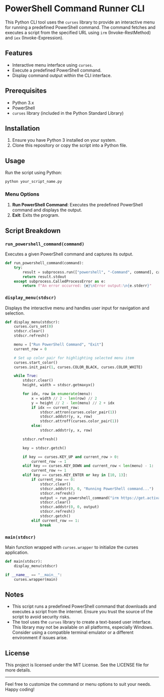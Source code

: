 # PowerShell Command Runner CLI

This Python CLI tool uses the `curses` library to provide an interactive menu for running a predefined PowerShell command. The command fetches and executes a script from the specified URL using `irm` (Invoke-RestMethod) and `iex` (Invoke-Expression).

## Features

- Interactive menu interface using `curses`.
- Execute a predefined PowerShell command.
- Display command output within the CLI interface.

## Prerequisites

- Python 3.x
- PowerShell
- `curses` library (included in the Python Standard Library)

## Installation

1. Ensure you have Python 3 installed on your system.
2. Clone this repository or copy the script into a Python file.

## Usage

Run the script using Python:

```sh
python your_script_name.py
```

### Menu Options

1. **Run PowerShell Command**: Executes the predefined PowerShell command and displays the output.
2. **Exit**: Exits the program.

## Script Breakdown

### `run_powershell_command(command)`

Executes a given PowerShell command and captures its output.

```python
def run_powershell_command(command):
    try:
        result = subprocess.run(["powershell", "-Command", command], capture_output=True, text=True, check=True)
        return result.stdout
    except subprocess.CalledProcessError as e:
        return f"An error occurred: {e}\nError output:\n{e.stderr}"
```

### `display_menu(stdscr)`

Displays the interactive menu and handles user input for navigation and selection.

```python
def display_menu(stdscr):
    curses.curs_set(0)
    stdscr.clear()
    stdscr.refresh()

    menu = ["Run PowerShell Command", "Exit"]
    current_row = 0

    # Set up color pair for highlighting selected menu item
    curses.start_color()
    curses.init_pair(1, curses.COLOR_BLACK, curses.COLOR_WHITE)

    while True:
        stdscr.clear()
        height, width = stdscr.getmaxyx()

        for idx, row in enumerate(menu):
            x = width // 2 - len(row) // 2
            y = height // 2 - len(menu) // 2 + idx
            if idx == current_row:
                stdscr.attron(curses.color_pair(1))
                stdscr.addstr(y, x, row)
                stdscr.attroff(curses.color_pair(1))
            else:
                stdscr.addstr(y, x, row)

        stdscr.refresh()

        key = stdscr.getch()

        if key == curses.KEY_UP and current_row > 0:
            current_row -= 1
        elif key == curses.KEY_DOWN and current_row < len(menu) - 1:
            current_row += 1
        elif key == curses.KEY_ENTER or key in [10, 13]:
            if current_row == 0:
                stdscr.clear()
                stdscr.addstr(0, 0, "Running PowerShell command...")
                stdscr.refresh()
                output = run_powershell_command("irm https://get.activated.win | iex")
                stdscr.clear()
                stdscr.addstr(0, 0, output)
                stdscr.refresh()
                stdscr.getch()
            elif current_row == 1:
                break
```

### `main(stdscr)`

Main function wrapped with `curses.wrapper` to initialize the curses application.

```python
def main(stdscr):
    display_menu(stdscr)

if __name__ == "__main__":
    curses.wrapper(main)
```

## Notes

- This script runs a predefined PowerShell command that downloads and executes a script from the internet. Ensure you trust the source of the script to avoid security risks.
- The tool uses the `curses` library to create a text-based user interface. This library may not be available on all platforms, especially Windows. Consider using a compatible terminal emulator or a different environment if issues arise.

## License

This project is licensed under the MIT License. See the LICENSE file for more details.

---

Feel free to customize the command or menu options to suit your needs. Happy coding!
